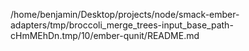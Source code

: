 /home/benjamin/Desktop/projects/node/smack-ember-adapters/tmp/broccoli_merge_trees-input_base_path-cHmMEhDn.tmp/10/ember-qunit/README.md